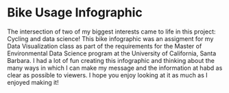 # Bike Usage Infographic

The intersection of two of my biggest interests came to life in this project: Cycling and data science! This bike infographic was an assigment for my Data Visualization class as part of the requirements for the Master of Environmental Data Science program at the University of California, Santa Barbara. I had a lot of fun creating this infographic and thinking about the many ways in which I can make my message and the information at habd as clear as possible to viewers. I hope you enjoy looking at it as much as I enjoyed making it! 
